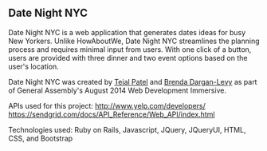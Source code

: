 Date Night NYC 
-------

Date Night NYC is a web application that generates dates ideas for busy New Yorkers. Unlike HowAboutWe, Date Night NYC streamlines the planning process and requires minimal input from users. With one click of a button, users are provided with three dinner and two event options based on the user's location. 

Date Night NYC was created by [Tejal Patel][tp] and [Brenda Dargan-Levy][bd] as part of General Assembly's August 2014 Web Development Immersive.  


<!-- reference-style markdown links 
in order of apperance -->

[tp]: https://github.com/pateltejal9500/
[bd]: https://github.com/brendee 

APIs used for this project:
http://www.yelp.com/developers/
https://sendgrid.com/docs/API_Reference/Web_API/index.html

Technologies used:
Ruby on Rails, Javascript, JQuery, JQueryUI, HTML, CSS, and Bootstrap
